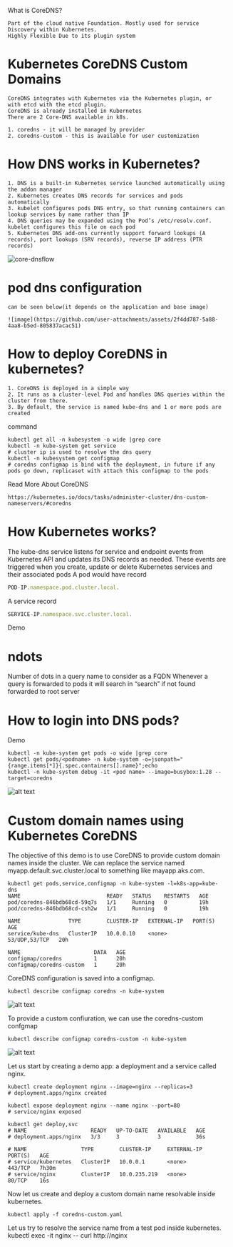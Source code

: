 What is CoreDNS?

    Part of the cloud native Foundation. Mostly used for service Discovery within Kubernetes.
    Highly Flexible Due to its plugin system


# Kubernetes CoreDNS Custom Domains
    CoreDNS integrates with Kubernetes via the Kubernetes plugin, or with etcd with the etcd plugin.
    CoreDNS is already installed in Kubernetes
    There are 2 Core-DNS available in k8s.

    1. coredns - it will be managed by provider
    2. coredns-custom - this is available for user customization


# How DNS works in Kubernetes?

    1. DNS is a built-in Kubernetes service launched automatically using the addon manager
    2. Kubernetes creates DNS records for services and pods automatically
    3. kubelet configures pods DNS entry, so that running containers can lookup services by name rather than IP
    4. DNS queries may be expanded using the Pod’s /etc/resolv.conf. kubelet configures this file on each pod
    5. Kubernetes DNS add-ons currently support forward lookups (A records), port lookups (SRV records), reverse IP address (PTR records)

![core-dnsflow](coredns-flow.png) 
# pod dns configuration
    can be seen below(it depends on the application and base image)

    ![image](https://github.com/user-attachments/assets/2f4dd787-5a88-4aa8-b5ed-805837acac51)

# How to deploy CoreDNS in kubernetes?

    1. CoreDNS is deployed in a simple way
    2. It runs as a cluster-level Pod and handles DNS queries within the cluster from there.
    3. By default, the service is named kube-dns and 1 or more pods are created

command

    kubectl get all -n kubesystem -o wide |grep core
    kubectl -n kube-system get service
    # cluster ip is used to resolve the dns query
    kubectl -n kubesystem get configmap
    # coredns configmap is bind with the deployment, in future if any  pods go down, replicaset with attach this configmap to the pods


Read More About CoreDNS 

    https://kubernetes.io/docs/tasks/administer-cluster/dns-custom-nameservers/#coredns

# How Kubernetes works?

The kube-dns service listens for service and endpoint events from Kubernetes API and updates its DNS records as needed.
These events are triggered when you create, update or delete Kubernetes services and their associated pods
A pod would have record 

```jsx
POD-IP.namespace.pod.cluster.local.

```

A service record
```jsx
SERVICE-IP.namespace.svc.cluster.local.
```


Demo


# ndots
Number of dots in a query name to consider as a FQDN
Whenever a query is forwarded to pods it will search in “search” if not found forwarded to root server

# How to login into DNS pods?
Demo

    kubectl -n kube-system get pods -o wide |grep core
    kubectl get pods/<podname> -n kube-system -o=jsonpath="{range.items[*]}{.spec.containers[].name}";echo
    kubectl -n kube-system debug -it <pod name> --image=busybox:1.28 --target=coredns


![alt text](image.png)

# Custom domain names using Kubernetes CoreDNS
The objective of this demo is to use CoreDNS to provide custom domain names inside the cluster. We can replace the service named myapp.default.svc.cluster.local to something like mayapp.aks.com.

    kubectl get pods,service,configmap -n kube-system -l=k8s-app=kube-dns
    NAME                           READY   STATUS    RESTARTS   AGE
    pod/coredns-846bdb68cd-59q7s   1/1     Running   0          19h
    pod/coredns-846bdb68cd-csh2w   1/1     Running   0          19h

    NAME               TYPE        CLUSTER-IP   EXTERNAL-IP   PORT(S)         AGE
    service/kube-dns   ClusterIP   10.0.0.10    <none>        53/UDP,53/TCP   20h

    NAME                       DATA   AGE
    configmap/coredns          1      20h
    configmap/coredns-custom   1      20h

CoreDNS configuration is saved into a configmap.

    kubectl describe configmap coredns -n kube-system

![alt text](image-1.png)

To provide a custom confiuration, we can use the coredns-custom confgmap

    kubectl describe configmap coredns-custom -n kube-system


![alt text](image-2.png)


Let us start by creating a demo app: a deployment and a service called nginx.

    kubectl create deployment nginx --image=nginx --replicas=3
    # deployment.apps/nginx created

    kubectl expose deployment nginx --name nginx --port=80
    # service/nginx exposed

    kubectl get deploy,svc
    # NAME                    READY   UP-TO-DATE   AVAILABLE   AGE
    # deployment.apps/nginx   3/3     3            3           36s

    # NAME                 TYPE        CLUSTER-IP     EXTERNAL-IP   PORT(S)   AGE
    # service/kubernetes   ClusterIP   10.0.0.1       <none>        443/TCP   7h30m
    # service/nginx        ClusterIP   10.0.235.219   <none>        80/TCP    16s

Now let us create and deploy a custom domain name resolvable inside kubernetes.
    
    kubectl apply -f coredns-custom.yaml

Let us try to resolve the service name from a test pod inside kubernetes.
    kubectl exec -it nginx -- curl http://nginx
    <!DOCTYPE html>
    <html>
    <head>
    <title>Welcome to nginx!</title>
    <style>
    html { color-scheme: light dark; }
    body { width: 35em; margin: 0 auto;

Let us try to resolve the service name from a test pod inside kubernetes.

    kubectl exec -it nginx -- curl http://nginx.default.svc.cluster.local
    <!DOCTYPE html>
    <html>
    <head>
    <title>Welcome to nginx!</title>
    <style>

Let us now try to resolve using the custom domain *.aks.com

     kubectl exec -it nginx -- curl http://nginx.default.aks.com 
    <!DOCTYPE html>
    <html>
    <head>
    <title>Welcome to nginx!</title>
    <style>
    html { color-scheme: light dark; }
    body { width: 35em; margin: 0 auto;
    font-family: Tahoma, Verdana, Arial, sans-serif; }
    </style>


TO-DO

Note in the previous example, we should put the namespace name as a prefix to the domain name. Let us resolve the custom service name but without a namespace prefix.



